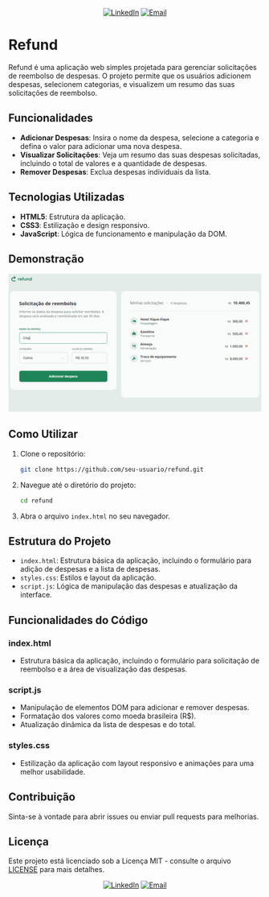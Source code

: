 <p align="center">
<a href="https://www.linkedin.com/in/gabrieloliveiradev/" target="_blank"><img alt="LinkedIn" src="https://img.shields.io/badge/LinkedIn-@gabrieloliveiradev-blue?style=flat&logo=linkedin"></a>
<a href="mailto:gabrieloliveiraevangelista.dev@gmail.com"><img alt="Email" src="https://img.shields.io/badge/Email-gabrieloliveiraevangelista.dev@gmail.com-blue?style=flat&logo=gmail"></a>
</p>

# Refund

Refund é uma aplicação web simples projetada para gerenciar solicitações de reembolso de despesas. O projeto permite que os usuários adicionem despesas, selecionem categorias, e visualizem um resumo das suas solicitações de reembolso.

## Funcionalidades

- **Adicionar Despesas**: Insira o nome da despesa, selecione a categoria e defina o valor para adicionar uma nova despesa.
- **Visualizar Solicitações**: Veja um resumo das suas despesas solicitadas, incluindo o total de valores e a quantidade de despesas.
- **Remover Despesas**: Exclua despesas individuais da lista.

## Tecnologias Utilizadas

- **HTML5**: Estrutura da aplicação.
- **CSS3**: Estilização e design responsivo.
- **JavaScript**: Lógica de funcionamento e manipulação da DOM.

## Demonstração

![Imagem do site](./img/img_refund.png)

## Como Utilizar

1. Clone o repositório:

   ```bash
   git clone https://github.com/seu-usuario/refund.git
   ```

2. Navegue até o diretório do projeto:

   ```bash
   cd refund
   ```

3. Abra o arquivo `index.html` no seu navegador.

## Estrutura do Projeto

- `index.html`: Estrutura básica da aplicação, incluindo o formulário para adição de despesas e a lista de despesas.
- `styles.css`: Estilos e layout da aplicação.
- `script.js`: Lógica de manipulação das despesas e atualização da interface.

## Funcionalidades do Código

### index.html

- Estrutura básica da aplicação, incluindo o formulário para solicitação de reembolso e a área de visualização das despesas.

### script.js

- Manipulação de elementos DOM para adicionar e remover despesas.
- Formatação dos valores como moeda brasileira (R$).
- Atualização dinâmica da lista de despesas e do total.

### styles.css

- Estilização da aplicação com layout responsivo e animações para uma melhor usabilidade.

## Contribuição

Sinta-se à vontade para abrir issues ou enviar pull requests para melhorias.

## Licença

Este projeto está licenciado sob a Licença MIT - consulte o arquivo [LICENSE](LICENSE) para mais detalhes.

<p align="center">
<a href="https://www.linkedin.com/in/gabrieloliveiradev/" target="_blank"><img alt="LinkedIn" src="https://img.shields.io/badge/LinkedIn-@gabrieloliveiradev-blue?style=flat&logo=linkedin"></a>
<a href="mailto:gabrieloliveiraevangelista.dev@gmail.com"><img alt="Email" src="https://img.shields.io/badge/Email-gabrieloliveiraevangelista.dev@gmail.com-blue?style=flat&logo=gmail"></a>
</p>
